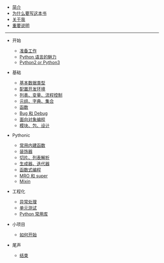 * [简介](README.md)
* [为什么要写这本书](introductory/why.md)
* [关于我](introductory/about.md)
* [重要说明](introductory/warning.md)

---

* 开始
    * [准备工作](chapter-1/attitude.md)
    * [Python 语言的魅力](chapter-1/charm.md)
    * [Python2 or Python3](chapter-1/Python2or3.md)

* 基础
    * [基本数据类型](chapter-2/basic_type.md)
    * [配置开发环境](chapter-2/dev_tool.md)
    * [列表、变量、流程控制](chapter-2/variables.md)
    * [元组、字典、集合](chapter-2/tuple_dict.md)
    * [函数](chapter-2/function.md)
    * [Bug 和 Debug](chapter-2/debug.md)
    * [面向对象编程](chapter-2/oop.md)
    * [模块、包、设计](chapter-2/module.md)

* Pythonic
    * [常用内建函数](chapter-3/build_in_func.md)
    * [装饰器](chapter-3/decorater.md)
    * [切片、列表解析](chapter-3/list_comprehension.md)
    * [生成器、迭代器](chapter-3/generator.md)
    * [函数式编程](chapter-3/fp.md)
    * [MRO 和 super](chapter-3/mro.md)
    * [Mixin](chapter-3/mixin.md)

* 工程化
    * [异常处理](chapter-4/exception.md)
    * [单元测试](chapter-4/unittest.md)
    * [Python 常用库](chapter-4/lib.md)

* 小项目
    * [如何开始](chapter-5/before_the_project.md)

* 尾声
    * [结束](chapter-6/new_start.md)
